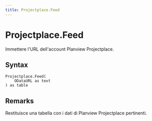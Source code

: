 ```yaml
---
title: Projectplace.Feed
---
```


# Projectplace.Feed


Immettere l&#39;URL dell&#39;account Planview Projectplace.


## Syntax

```powerquery
Projectplace.Feed(
    ODataURL as text
) as table
```


## Remarks

Restituisce una tabella con i dati di Planview Projectplace pertinenti.


